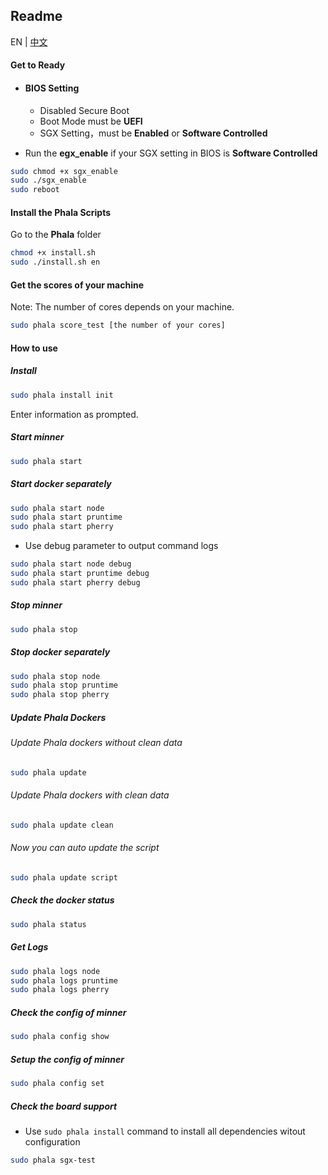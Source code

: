 ## Readme

EN | [中文](./README.cn.md)

#### Get to Ready

-   #### BIOS Setting

    -   Disabled Secure Boot
    -   Boot Mode must be **UEFI**
    -   SGX Setting，must be **Enabled** or **Software Controlled**

-   Run the **egx_enable** if your SGX setting in BIOS is  **Software Controlled**

```bash
sudo chmod +x sgx_enable
sudo ./sgx_enable
sudo reboot
```

#### Install the Phala Scripts

Go to the **Phala** folder

```bash
chmod +x install.sh
sudo ./install.sh en
```

#### Get the scores of your machine 

Note: The number of cores depends on your machine.

```bash
sudo phala score_test [the number of your cores]
```

#### How to use

##### Install

```bash
sudo phala install init
```
Enter information as prompted.

##### Start minner
```bash
sudo phala start
```
##### Start docker separately
```bash
sudo phala start node
sudo phala start pruntime
sudo phala start pherry
```
- Use debug parameter to output command logs
```bash
sudo phala start node debug
sudo phala start pruntime debug
sudo phala start pherry debug
```

##### Stop minner
```bash
sudo phala stop
```
##### Stop docker separately
```bash
sudo phala stop node
sudo phala stop pruntime
sudo phala stop pherry
```

##### Update Phala Dockers

###### Update Phala dockers without clean data

```bash
sudo phala update
```

###### Update Phala dockers with clean data

```bash
sudo phala update clean
```

###### Now you can auto update the script 

```bash
sudo phala update script
```

##### Check the docker status

```bash
sudo phala status
```

##### Get Logs

```bash
sudo phala logs node
sudo phala logs pruntime
sudo phala logs pherry
```

##### Check the config of minner


```bash
sudo phala config show
```
##### Setup the config of minner

```bash
sudo phala config set
```

##### Check the board support
- Use `sudo phala install` command to install all dependencies witout configuration

```bash
sudo phala sgx-test
```

